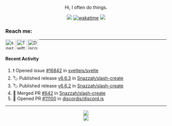 

<div align=center>

Hi, I often do things.

![](https://komarev.com/ghpvc/?username=Snazzah&label=profile+views&color=fc2929) [![wakatime](https://wakatime.com/badge/user/eae27c19-37ad-4824-a6fc-801fed66e5b2.svg)](https://wakatime.com/@eae27c19-37ad-4824-a6fc-801fed66e5b2)
![](https://hit.yhype.me/github/profile?account_id=7025343)
  
</div>

[website]: https://snazzah.com/
[twitter]: https://twitter.com/Snazzah
[discord]: https://snaz.in/discord
[twitch]: https://twitch.tv/SnazzahGuy


### Reach me:

[<img align="left" alt="snazzah.com" width="32px" src="https://api.iconify.design/bi:globe.svg?color=%23fc2929&height=32" />][website]
[<img align="left" alt="Twitter" width="32px" src="https://api.iconify.design/simple-icons:twitter.svg?color=%23fc2929&height=32" />][twitter]
[<img align="left" alt="Discord" width="32px" src="https://api.iconify.design/simple-icons:discord.svg?color=%23fc2929&height=32" />][discord]

---

<br/>



####  Recent Activity

<!--START_SECTION:activity-->
1. ❗️ Opened issue [#16842](https://github.com/sveltejs/svelte/issues/16842) in [sveltejs/svelte](https://github.com/sveltejs/svelte)
2. 🏷️ Published release [v6.6.3](https://github.com/Snazzah/slash-create/releases/tag/v6.6.3) in [Snazzah/slash-create](https://github.com/Snazzah/slash-create)
3. 🏷️ Published release [v6.6.2](https://github.com/Snazzah/slash-create/releases/tag/v6.6.2) in [Snazzah/slash-create](https://github.com/Snazzah/slash-create)
4. 🎉 Merged PR [#642](https://github.com/Snazzah/slash-create/pull/642) in [Snazzah/slash-create](https://github.com/Snazzah/slash-create)
5. 💪 Opened PR [#11100](https://github.com/discordjs/discord.js/pull/11100) in [discordjs/discord.js](https://github.com/discordjs/discord.js)
<!--END_SECTION:activity-->

---

<div align="center">
  <img align="center" src="https://github-readme-stats.vercel.app/api?username=Snazzah&show_icons=true&count_private=true&hide_border=true&icon_color=fff&bg_color=852121&title_color=fff&text_color=fff" />
</div>
<div align="center">
  <a href="https://wakatime.com/@Snazzah">
    <img align="center" src="https://github-readme-stats.vercel.app/api/wakatime?username=Snazzah&layout=compact&custom_title=Weekly%20Development%20Breakdown&hide_border=true&icon_color=fff&bg_color=852121&title_color=fff&text_color=fff" />
  </a>
</div>
